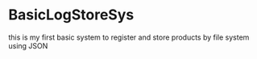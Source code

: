 # BasicLogStoreSys
this is my first basic system to register and store products by file system using JSON
